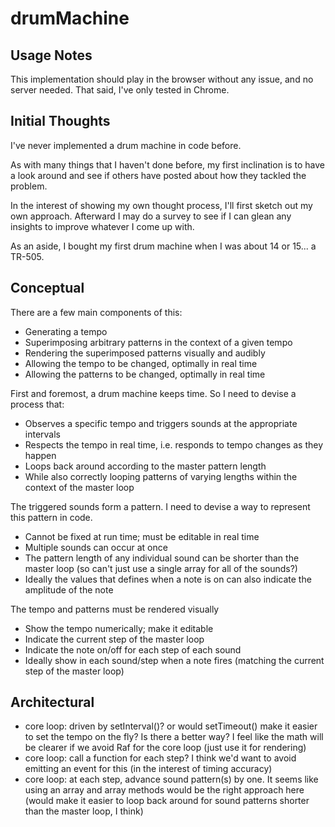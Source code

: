 # drumMachine

## Usage Notes

This implementation should play in the browser without any issue, and no server needed. That said, I've only tested in Chrome.


## Initial Thoughts

I've never implemented a drum machine in code before.

As with many things that I haven't done before, my first inclination is to have a look around and see if others have posted about how they tackled the problem.

In the interest of showing my own thought process, I'll first sketch out my own approach. Afterward I may do a survey to see if I can glean any insights to improve whatever I come up with.

As an aside, I bought my first drum machine when I was about 14 or 15... a TR-505.

## Conceptual

There are a few main components of this:

- Generating a tempo
- Superimposing arbitrary patterns in the context of a given tempo
- Rendering the superimposed patterns visually and audibly
- Allowing the tempo to be changed, optimally in real time
- Allowing the patterns to be changed, optimally in real time

First and foremost, a drum machine keeps time. So I need to devise a process that:

- Observes a specific tempo and triggers sounds at the appropriate intervals
- Respects the tempo in real time, i.e. responds to tempo changes as they happen
- Loops back around according to the master pattern length
- While also correctly looping patterns of varying lengths within the context of the master loop

The triggered sounds form a pattern. I need to devise a way to represent this pattern in code.

- Cannot be fixed at run time; must be editable in real time
- Multiple sounds can occur at once
- The pattern length of any individual sound can be shorter than the master loop (so can't just use a single array for all of the sounds?)
- Ideally the values that defines when a note is on can also indicate the amplitude of the note

The tempo and patterns must be rendered visually

- Show the tempo numerically; make it editable
- Indicate the current step of the master loop
- Indicate the note on/off for each step of each sound
- Ideally show in each sound/step when a note fires (matching the current step of the master loop)


## Architectural

- core loop: driven by setInterval()? or would setTimeout() make it easier to set the tempo on the fly? Is there a better way? I feel like the math will be clearer if we avoid Raf for the core loop (just use it for rendering)
- core loop: call a function for each step? I think we'd want to avoid emitting an event for this (in the interest of timing accuracy)
- core loop: at each step, advance sound pattern(s) by one. It seems like using an array and array methods would be the right approach here (would make it easier to loop back around for sound patterns shorter than the master loop, I think)



